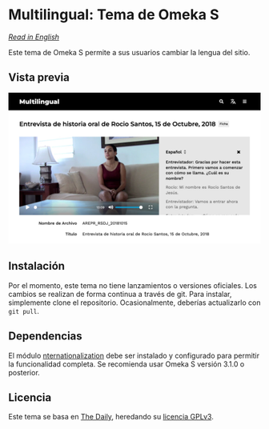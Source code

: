 # Multilingual: Tema de Omeka S

*[Read in English](README.md)*

Este tema de Omeka S permite a sus usuarios cambiar la lengua del sitio.

## Vista previa

![Una captura de pantalla del tema en acción](theme.jpg)

## Instalación

Por el momento, este tema no tiene lanzamientos o versiones oficiales. Los cambios se realizan de forma continua a través de git. Para instalar, simplemente clone el repositorio. Ocasionalmente, deberías actualizarlo con `git pull`.

## Dependencias

El módulo [nternationalization](https://github.com/Daniel-KM/Omeka-S-module-Internationalisation) debe ser instalado y configurado para permitir la funcionalidad completa. Se recomienda usar Omeka S versión 3.1.0 o posterior.

## Licencia

Este tema se basa en [The Daily](https://github.com/omeka-s-themes/thedaily), heredando su [licencia GPLv3](LICENSE).